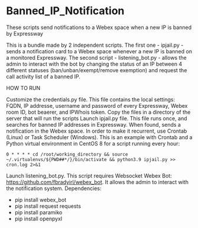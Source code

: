 # Banned_IP_Notification
These scripts send notifications to a Webex space when a new IP is banned by Expressway

This is a bundle made by 2 independent scripts. The first one - ipjail.py - sends a notification card to a Webex space whenever a new IP is banned on a monitored Expressway. 
The second script - listening_bot.py - allows the admin to interact with the bot by changing the status of an IP between 4 different statuses (ban/unban/exempt/remove exemption) and request the call activity list of a banned IP.

HOW TO RUN

Customize the credentials.py file. This file contains the local settings: FQDN, IP addresse, username and password of every Expressway, Webex room ID, bot beaerer, and IPWhois token.
Copy the files in a directory of the server that will run the scripts
Launch ipjail.py file. This file runs once, and searches for banned IP addresses in Expressway. When found, sends a notification in the Webex space. In order to make it recurrent, use Crontab (Linux) or Task Scheduler (Windows). This is an example with Crontab and a Python virtual environment in CentOS 8 for a script running every hour: 

    0 * * * * cd /root/working_directory && source ~/.virtualenvs/${PWD##*/}/bin/activate && python3.9 ipjail.py >> cron.log 2>&1
    
Launch listening_bot.py. This script requires Websocket Webex Bot: https://github.com/fbradyirl/webex_bot. It allows the admin to interact with the notification system.
Dependencies:

- pip install webex_bot
- pip install request requests
- pip install paramiko
- pip install openpyxl
